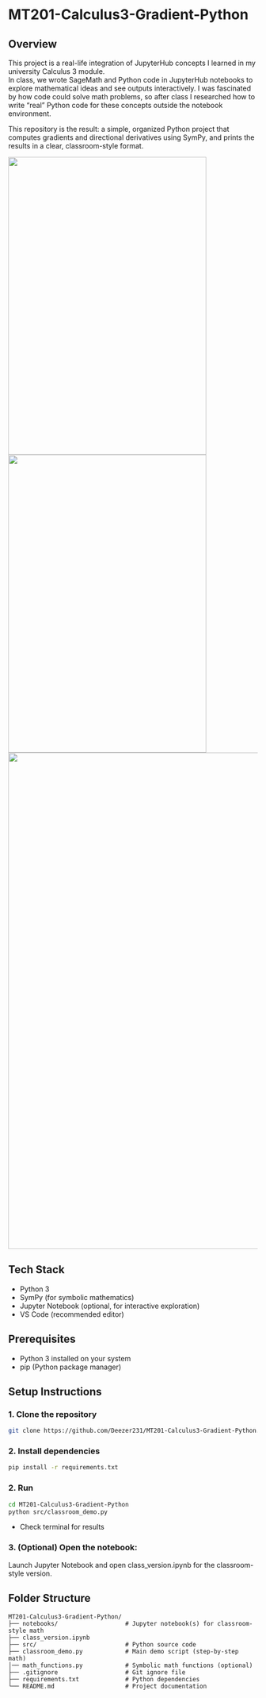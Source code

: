 # MT201-Calculus3-Gradient-Python

## Overview

This project is a real-life integration of JupyterHub concepts I learned in my university Calculus 3 module.  
In class, we wrote SageMath and Python code in JupyterHub notebooks to explore mathematical ideas and see outputs interactively. I was fascinated by how code could solve math problems, so after class I researched how to write “real” Python code for these concepts outside the notebook environment.

This repository is the result: a simple, organized Python project that computes gradients and directional derivatives using SymPy, and prints the results in a clear, classroom-style format.


  <img src="https://github.com/user-attachments/assets//03b5a986-3217-47ed-a83a-3b7072b5bac5" height= "600" width="400" />
  <img src="https://github.com/user-attachments/assets//c10ae012-f9a5-4271-92ad-894cc7e12da1" height= "600" width="400" />


  <img src="https://github.com/user-attachments/assets/508db117-8e7b-47ee-b6c5-347325daf3c3" height= "1000" width="830" />


## Tech Stack
- Python 3
- SymPy (for symbolic mathematics)
- Jupyter Notebook (optional, for interactive exploration)
- VS Code (recommended editor)

## Prerequisites
- Python 3 installed on your system
- pip (Python package manager)

## Setup Instructions

### 1. Clone the repository
```bash
git clone https://github.com/Deezer231/MT201-Calculus3-Gradient-Python.git
```

### 2. Install dependencies
```bash
pip install -r requirements.txt
```

### 2. Run 
```bash
cd MT201-Calculus3-Gradient-Python
python src/classroom_demo.py
```
* Check terminal for results

### 3. (Optional) Open the notebook:

Launch Jupyter Notebook and open class_version.ipynb for the classroom-style version.

## Folder Structure
```
MT201-Calculus3-Gradient-Python/ 
├── notebooks/                   # Jupyter notebook(s) for classroom-style math 
├── class_version.ipynb 
├── src/                         # Python source code 
├── classroom_demo.py            # Main demo script (step-by-step math) 
│── math_functions.py            # Symbolic math functions (optional) 
├── .gitignore                   # Git ignore file 
├── requirements.txt             # Python dependencies
└── README.md                    # Project documentation
```
